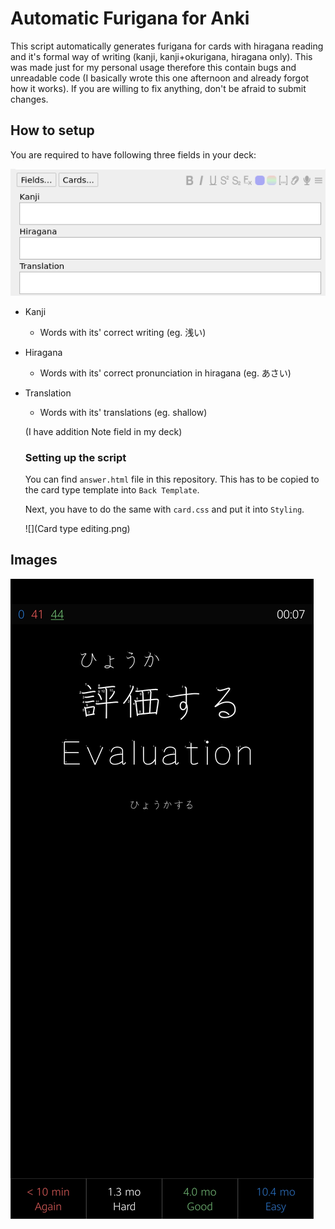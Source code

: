 # Automatic Furigana for Anki

This script automatically generates furigana for cards with hiragana reading and it's formal way of writing (kanji, kanji+okurigana, hiragana only). This was made just for my personal usage therefore this contain bugs and unreadable code (I basically wrote this one afternoon and already forgot how it works). If you are willing to fix anything, don't be afraid to submit changes.

## How to setup 

You are required to have following three fields in your deck:

![](fields.png)

- Kanji

  - Words with its' correct writing (eg. 浅い)

- Hiragana

  - Words with its' correct pronunciation in hiragana (eg. あさい)

- Translation

  - Words with its' translations (eg. shallow)

  (I have addition Note field in my deck)

  ### Setting up the script

  You can find `answer.html` file in this repository. This has to be copied to the card type template into `Back Template`.

  Next, you have to do the same with `card.css` and put it into `Styling`.

  ![](Card type editing.png)

## Images

![](Screenshot_20200423_215147_com.ichi2.anki.jpg)